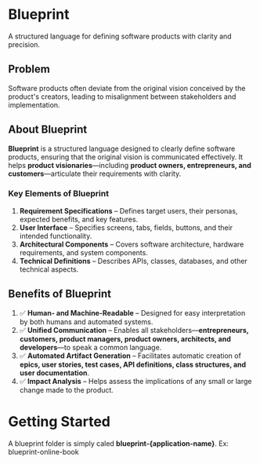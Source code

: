 # **Blueprint**  
A structured language for defining software products with clarity and precision.

## **Problem**  
Software products often deviate from the original vision conceived by the product's creators, leading to misalignment between stakeholders and implementation.

## **About Blueprint**  
**Blueprint** is a structured language designed to clearly define software products, ensuring that the original vision is communicated effectively. It helps **product visionaries**—including **product owners, entrepreneurs, and customers**—articulate their requirements with clarity.

### **Key Elements of Blueprint**  
1. **Requirement Specifications** – Defines target users, their personas, expected benefits, and key features.  
2. **User Interface** – Specifies screens, tabs, fields, buttons, and their intended functionality.  
3. **Architectural Components** – Covers software architecture, hardware requirements, and system components.  
4. **Technical Definitions** – Describes APIs, classes, databases, and other technical aspects.

## **Benefits of Blueprint**  
1. ✅ **Human- and Machine-Readable** – Designed for easy interpretation by both humans and automated systems.  
2. ✅ **Unified Communication** – Enables all stakeholders—**entrepreneurs, customers, product managers, product owners, architects, and developers**—to speak a common language.  
3. ✅ **Automated Artifact Generation** – Facilitates automatic creation of **epics, user stories, test cases, API definitions, class structures, and user documentation**.  
4. ✅ **Impact Analysis** – Helps assess the implications of any small or large change made to the product.  

# Getting Started
A blueprint folder is simply caled **blueprint-{application-name}**. Ex: blueprint-online-book 
